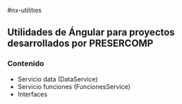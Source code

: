 #nx-utilities

## Utilidades de Ángular para proyectos desarrollados por PRESERCOMP

### Contenido

- Servicio data (DataService)
- Servicio funciones (FuncionesService)
- Interfaces